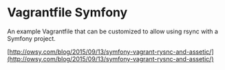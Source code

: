 
# Vagrantfile Symfony

An example Vagrantfile that can be customized to allow using rsync
with a Symfony project.

[http://owsy.com/blog/2015/09/13/symfony-vagrant-rysnc-and-assetic/](http://owsy.com/blog/2015/09/13/symfony-vagrant-rysnc-and-assetic/)
